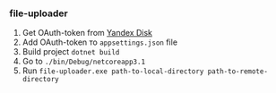 ### file-uploader

1. Get OAuth-token from [Yandex Disk](https://yandex.ru/dev/disk/poligon)
2. Add OAuth-token то `appsettings.json` file
3. Build project `dotnet build`
4. Go to `./bin/Debug/netcoreapp3.1`
5. Run `file-uploader.exe path-to-local-directory path-to-remote-directory`

